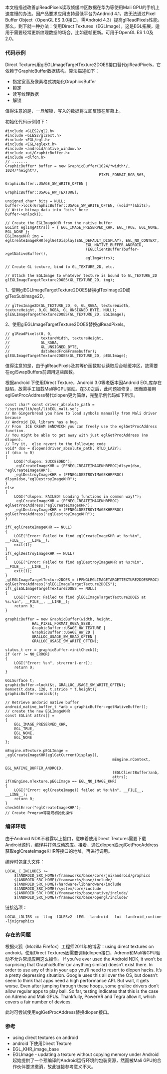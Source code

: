 本文档描述改善glReadPixels读取帧缓冲区数据在华为等使用Mali GPU的手机上速度慢的办法。因产品要求应用支持最低平台为Android 4.1，故无法通过Pixel Buffer Object（OpenGL ES 3.0接口，需Android 4.3）提高glReadPixels性能。那么，剩下就一种办法：使用Direct Textures（EGLImage），这是EGL拓展，适用于需要经常更新纹理数据的场合，比如逐帧更新。可用于OpenGL ES 1.0及2.0。

### 代码示例
Direct Textures用glEGLImageTargetTexture2DOES接口替代glReadPixels，它依赖于GraphicBuffer数据结构。算法描述如下：

* 指定宽高及像素格式初始化GraphicsBuffer
* 锁定
* 读写纹理数据
* 解锁

值得注意的是，一旦解锁，写入的数据将立即反馈在屏幕上。

初始化代码示例如下：
```
#include <GLES2/gl2.h>
#include <GLES2/gl2ext.h>
#include <EGL/egl.h>
#include <EGL/eglext.h>
#include <android/native_window.h>
#include <ui/GraphicBuffer.h>
#include <dlfcn.h>
// .......
GraphicBuffer* buffer = new GraphicBuffer(1024/*width*/, 1024/*height*/, 
                                          PIXEL_FORMAT_RGB_565,
                                          GraphicBuffer::USAGE_SW_WRITE_OFTEN |
                                          GraphicBuffer::USAGE_HW_TEXTURE);

unsigned char* bits = NULL;
buffer->lock(GraphicBuffer::USAGE_SW_WRITE_OFTEN, (void**)&bits);
// Write bitmap data into 'bits' here
buffer->unlock();

// Create the EGLImageKHR from the native buffer
EGLint eglImgAttrs[] = { EGL_IMAGE_PRESERVED_KHR, EGL_TRUE, EGL_NONE, EGL_NONE };
EGLImageKHR img = eglCreateImageKHR(eglGetDisplay(EGL_DEFAULT_DISPLAY), EGL_NO_CONTEXT,
                                    EGL_NATIVE_BUFFER_ANDROID,
                                    (EGLClientBuffer)buffer->getNativeBuffer(),
                                    eglImgAttrs);

// Create GL texture, bind to GL_TEXTURE_2D, etc.

// Attach the EGLImage to whatever texture is bound to GL_TEXTURE_2D
glEGLImageTargetTexture2DOES(GL_TEXTURE_2D, img);
```

1、使用glEGLImageTargetTexture2DOES替换glTexImage2D或glTexSubImage2D。
```
// glTexImage2D(GL_TEXTURE_2D, 0, GL_RGBA, textureWidth, textureHeight, 0,GL_RGBA, GL_UNSIGNED_BYTE, NULL);
glEGLImageTargetTexture2DOES(GL_TEXTURE_2D, EGLImage);
```

2、使用glEGLImageTargetTexture2DOES替换glReadPixels。
```
// glReadPixels(0, 0, 
//              textureWidth, textureHeight, 
//              GL_RGBA, 
//              GL_UNSIGNED_BYTE, 
//              dataReadFromFramebuffer);
glEGLImageTargetTexture2DOES(GL_TEXTURE_2D, pEGLImage);
```
值得注意的是，由于glReadPixels及其等价函数默认读取后台帧缓冲区，故需要在eglSwapBuffers前调用这些函数。

根据android 下使用Direct Texture，Android 3.0等老版本因Android EGL库存在缺陷，故需手工加载Mali等GPU驱动。在3.0之后，此问题被修复，因而直接用eglGetProcAddress替代dlopen更为简单，完整示例代码如下所示。
```
const char* const driver_absolute_path = "/system/lib/egl/libEGL_mali.so";
// On Gingerbread you have to load symbols manually from Mali driver because
// Android EGL library has a bug.
// From  ICE CREAM SANDWICH you can freely use the eglGetProcAddress function.
// You might be able to get away with just eglGetProcAddress (no dlopen). 
// Try it,  else revert to the following code
void* dso = dlopen(driver_absolute_path, RTLD_LAZY);
if (dso != 0)
{
    LOGI("dlopen: SUCCEEDED");
    _eglCreateImageKHR = (PFNEGLCREATEIMAGEKHRPROC)dlsym(dso, "eglCreateImageKHR");
    _eglDestroyImageKHR = (PFNEGLDESTROYIMAGEKHRPROC) dlsym(dso,"eglDestroyImageKHR");
}
else
{
    LOGI("dlopen: FAILED! Loading functions in common way!");
    _eglCreateImageKHR = (PFNEGLCREATEIMAGEKHRPROC) eglGetProcAddress("eglCreateImageKHR");
    _eglDestroyImageKHR = (PFNEGLDESTROYIMAGEKHRPROC) eglGetProcAddress("eglDestroyImageKHR");
}
 
if(_eglCreateImageKHR == NULL)
{
    LOGE("Error: Failed to find eglCreateImageKHR at %s:%in", __FILE__, __LINE__);
    exit(1);
}
if(_eglDestroyImageKHR == NULL)
{
    LOGE("Error: Failed to find eglDestroyImageKHR at %s:%in", __FILE__, __LINE__);
    exit(1);
}
_glEGLImageTargetTexture2DOES = (PFNGLEGLIMAGETARGETTEXTURE2DOESPROC) eglGetProcAddress("glEGLImageTargetTexture2DOES");
if(_glEGLImageTargetTexture2DOES == NULL)
{
    LOGI("Error: Failed to find glEGLImageTargetTexture2DOES at %s:%in", __FILE__, __LINE__);
    return 0;
}
     
graphicBuffer = new GraphicBuffer(width, height,
            HAL_PIXEL_FORMAT_RGBA_8888,
            GraphicBuffer::USAGE_HW_TEXTURE |
            GraphicBuffer::USAGE_HW_2D |
            GRALLOC_USAGE_SW_READ_OFTEN |
            GRALLOC_USAGE_SW_WRITE_OFTEN);

status_t err = graphicBuffer->initCheck();
if (err != NO_ERROR)
{
    LOGI("Error: %sn", strerror(-err));
    return 0;
}

GGLSurface t;
graphicBuffer->lock(&t, GRALLOC_USAGE_SW_WRITE_OFTEN);
memset(t.data, 128, t.stride * t.height);
graphicBuffer->unlock();

// Retrieve andorid native buffer
android_native_buffer_t *anb = graphicBuffer->getNativeBuffer();
// create the new EGLImageKHR
const EGLint attrs[] =
{
    EGL_IMAGE_PRESERVED_KHR, 
    EGL_TRUE,
    EGL_NONE, 
    EGL_NONE
};

mEngine.mTexture.pEGLImage = _eglCreateImageKHR(eglGetCurrentDisplay(),
                                                mEngine.nContext, 
                                                EGL_NATIVE_BUFFER_ANDROID, 
                                                (EGLClientBuffer)anb, 
                                                attrs);
if(mEngine.mTexture.pEGLImage == EGL_NO_IMAGE_KHR)
{
    LOGI("Error: eglCreateImage() failed at %s:%in", __FILE__, __LINE__);
    return 0;
}
checkGlError("eglCreateImageKHR");
// Create Program等常规初始化操作
```

### 编译环境
由于Android NDK不暴露以上接口，意味着使用Direct Textures需要下载Android源码，编译并打包成动态库。接着，通过dlopen或eglGetProcAddress获取eglCreateImageKHR等接口的地址，再进行调用。

编译时包含头文件：
```
LOCAL_C_INCLUDES +=
    $(ANDROID_SRC_HOME)/frameworks/base/core/jni/android/graphics 
    $(ANDROID_SRC_HOME)/frameworks/base/include/
    $(ANDROID_SRC_HOME)/hardware/libhardware/include
    $(ANDROID_SRC_HOME)/system/core/include
    $(ANDROID_SRC_HOME)/frameworks/base/native/include/
    $(ANDROID_SRC_HOME)/frameworks/base/opengl/include/
```

链接选项：
```
LOCAL_LDLIBS := -llog -lGLESv2 -lEGL -landroid  -lui -landroid_runtime  -ljnigraphics
```

### 存在的问题
根据火狐（Mozilla Firefox）工程师2011年的博客：using direct textures on android，使用Direct Textures因需要调用dlopen接口，Adreno和Mali等GPU驱动不允许常规应用这么操作。
If you’ve ever used the Android NDK, it won’t be surprising that GraphicBuffer (or anything similar) doesn’t exist there. In order to use any of this in your app you’ll need to resort to dlopen hacks. It’s a pretty depressing situation. Google uses this all over the OS, but doesn’t seem to think that apps need a high performance API. But wait, it gets worse. Even after jumping through these hoops, some gralloc drivers don’t allow regular apps to play ball. So far, testing indicates that this is the case on Adreno and Mali GPUs. Thankfully, PowerVR and Tegra allow it, which covers a fair number of devices.

此时可尝试使用eglGetProcAddress替换dlopen接口。

### 参考
* using direct textures on android
* android 下使用Direct Texture
* EGL_KHR_image_base
* EGLImage - updating a texture without copying memory under Android 起始提供了一个预编译的Android运行环境的包装资源，然而被Mali GPU的合作伙伴要求撤消，故此链接参考意义不大。
